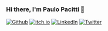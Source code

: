 ### Hi there, I'm Paulo Pacitti :wave:
<p>
<a href="https://github.com/paulopacitti" target="_blank"><img alt="Github" src="https://img.shields.io/badge/GitHub-black.svg?&style=for-the-badge&logo=Github&logoColor=white" /></a>
<a href="https://paulopacitti.itch.io/" target="_blank"><img alt="itch.io" src="https://img.shields.io/badge/itchio-black?style=for-the-badge&logo=itch.io" /></a>
<a href="https://www.linkedin.com/in/paulopacitti" target="_blank"><img alt="LinkedIn" src="https://img.shields.io/badge/linkedin-black.svg?&style=for-the-badge&logo=linkedin&logoColor=white" /></a>
<a href="https://twitter.com/paulopacitti" target="_blank"><img alt="Twitter" src="https://img.shields.io/badge/twitter-black.svg?&style=for-the-badge&logo=twitter&logoColor=white" /></a>
</p>
